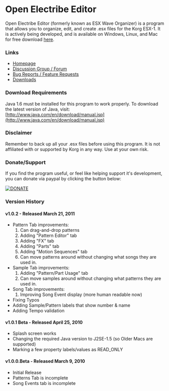 Open Electribe Editor
=================================================
  
Open Electribe Editor (formerly known as ESX Wave Organizer)
is a program that allows you to organize, edit, and create .esx 
files for the Korg ESX-1. It is actively being developed, and 
is available on Windows, Linux, and Mac for free download 
[here](http://code.google.com/p/open-electribe-editor/downloads/list). 
  
  
### Links ###
  * [Homepage](http://skratchdot.com/projects/open-electribe-editor/) 
  * [Discussion Group / Forum](http://groups.google.com/group/open-electribe-editor) 
  * [Bug Reports / Feature Requests](https://github.com/skratchdot/open-electribe-editor/issues) 
  * [Downloads](http://code.google.com/p/open-electribe-editor/downloads/list) 
  
  
### Download Requirements ###
Java 1.6 must be installed for this program to work properly.
To download the latest version of Java, visit:  
[http://www.java.com/en/download/manual.jsp](http://www.java.com/en/download/manual.jsp) 
  
  
### Disclaimer ###
Remember to back up all your .esx files before using this program.
It is not affiliated with or supported by Korg in any way. Use at 
your own risk.
  
  
### Donate/Support ###
If you find the program useful, or feel like helping support 
it's development, you can donate via paypal by clicking the 
button below:  
  
[![DONATE](https://www.paypal.com/en_US/i/btn/btn_donate_LG.gif "DONATE")](https://www.paypal.com/cgi-bin/webscr?cmd=_s-xclick&hosted_button_id=8BBLHK3CBSWQE)
  
  
### Version History ###

#### v1.0.2 - Released March 21, 2011 ####
  * Pattern Tab improvements:
    1) Can drag-and-drop patterns
    2) Adding "Pattern Editor" tab
    3) Adding "FX" tab
    4) Adding "Parts" tab
    5) Adding "Motion Sequences" tab
    6) Can move patterns around without changing what songs they are used in.
  * Sample Tab improvements:
    1) Adding "Pattern/Part Usage" tab
    2) Can move samples around without changing what patterns they are used in.
  * Song Tab improvements:
    1) Improving Song Event display (more human readable now)
  * Fixing Typos
  * Adding Sample/Pattern labels that show number & name
  * Adding Tempo validation

#### v1.0.1 Beta - Released April 25, 2010 ####
  * Splash screen works
  * Changing the required Java version to J2SE-1.5 (so Older Macs are supported)
  * Marking a few property labels/values as READ_ONLY

#### v1.0.0.Beta - Released March 9, 2010 ####
  * Initial Release
  * Patterns Tab is incomplete
  * Song Events tab is incomplete
  
  
